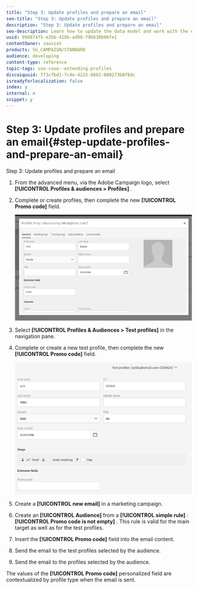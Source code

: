 ```yaml
---
title: "Step 3: Update profiles and prepare an email"
seo-title: "Step 3: Update profiles and prepare an email"
description: "Step 3: Update profiles and prepare an email"
seo-description: Learn how to update the data model and work with the extende field in a message.
uuid: 99d874f5-e2bb-418b-ad98-79bb30b06fe1
contentOwner: sauviat
products: SG_CAMPAIGN/STANDARD
audience: developing
content-type: reference
topic-tags: use-case--extending-profiles
discoiquuid: 773cfbd1-fc4e-4215-8862-600273b8f8dc
isreadyforlocalization: false
index: y
internal: n
snippet: y
---
```


# Step 3: Update profiles and prepare an email{#step-update-profiles-and-prepare-an-email}

Step 3: Update profiles and prepare an email

1. From the advanced menu, via the Adobe Campaign logo, select **[!UICONTROL Profiles & audiences > Profiles]** .
1. Complete or create profiles, then complete the new **[!UICONTROL Promo code]** field.

   ![](assets/schema_extension_UC3.png)

1. Select **[!UICONTROL Profiles & Audiences > Test profiles]** in the navigation pane.
1. Complete or create a new test profile, then complete the new **[!UICONTROL Promo code]** field.

   ![](assets/schema_extension_UC4.png)

1. Create a **[!UICONTROL new email]** in a marketing campaign.
1. Create an **[!UICONTROL Audience]** from a **[!UICONTROL simple rule]** : **[!UICONTROL Promo code is not empty]** . This rule is valid for the main target as well as for the test profiles.
1. Insert the **[!UICONTROL Promo code]** field into the email content. 
1. Send the email to the test profiles selected by the audience.
1. Send the email to the profiles selected by the audience.

The values of the **[!UICONTROL Promo code]** personalized field are contextualized by profile type when the email is sent.
